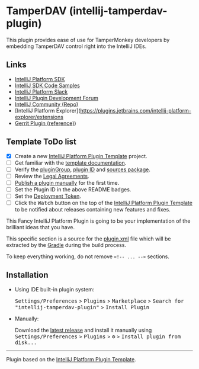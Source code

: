 # TamperDAV (intellij-tamperdav-plugin)

This plugin provides ease of use for TamperMonkey developers by embedding TamperDAV control right into the IntelliJ 
IDEs. 

[//]: # (![Build]&#40;https://github.com/utahcon/intellij-tamperdav-plugin/workflows/Build/badge.svg&#41;)
[//]: # ([![Version]&#40;https://img.shields.io/jetbrains/plugin/v/PLUGIN_ID.svg&#41;]&#40;https://plugins.jetbrains.com/plugin/PLUGIN_ID&#41;)
[//]: # ([![Downloads]&#40;https://img.shields.io/jetbrains/plugin/d/PLUGIN_ID.svg&#41;]&#40;https://plugins.jetbrains.com/plugin/PLUGIN_ID&#41;)

## Links
- [IntelliJ Platform SDK](https://plugins.jetbrains.com/docs/intellij/key-topics.html)
- [IntelliJ SDK Code Samples](https://github.com/JetBrains/intellij-sdk-code-samples)
- [IntelliJ Platform Slack](https://plugins.jetbrains.com/slack/)
- [IntelliJ Plugin Development Forum](https://intellij-support.jetbrains.com/hc/en-us/community/topics/200366979-IntelliJ-IDEA-Open-API-and-Plugin-Development)
- [IntelliJ Community (Repo)](https://github.com/JetBrains/intellij-community)
- [IntelliJ Platform Explorer](https://plugins.jetbrains.com/intellij-platform-explorer/extensions
- [Gerrit Plugin (reference)](https://plugins.jetbrains.com/plugin/7272-gerrit/))


## Template ToDo list
- [x] Create a new [IntelliJ Platform Plugin Template][template] project.
- [ ] Get familiar with the [template documentation][template].
- [ ] Verify the [pluginGroup](./gradle.properties), [plugin ID](./src/main/resources/META-INF/plugin.xml) and [sources package](./src/main/kotlin).
- [ ] Review the [Legal Agreements](https://plugins.jetbrains.com/docs/marketplace/legal-agreements.html).
- [ ] [Publish a plugin manually](https://plugins.jetbrains.com/docs/intellij/publishing-plugin.html?from=IJPluginTemplate) for the first time.
- [ ] Set the Plugin ID in the above README badges.
- [ ] Set the [Deployment Token](https://plugins.jetbrains.com/docs/marketplace/plugin-upload.html).
- [ ] Click the <kbd>Watch</kbd> button on the top of the [IntelliJ Platform Plugin Template][template] to be notified about releases containing new features and fixes.

<!-- Plugin description -->
This Fancy IntelliJ Platform Plugin is going to be your implementation of the brilliant ideas that you have.

This specific section is a source for the [plugin.xml](/src/main/resources/META-INF/plugin.xml) file which will be extracted by the [Gradle](/build.gradle.kts) during the build process.

To keep everything working, do not remove `<!-- ... -->` sections. 
<!-- Plugin description end -->

## Installation

- Using IDE built-in plugin system:
  
  <kbd>Settings/Preferences</kbd> > <kbd>Plugins</kbd> > <kbd>Marketplace</kbd> > <kbd>Search for "intellij-tamperdav-plugin"</kbd> >
  <kbd>Install Plugin</kbd>
  
- Manually:

  Download the [latest release](https://github.com/utahcon/intellij-tamperdav-plugin/releases/latest) and install it manually using
  <kbd>Settings/Preferences</kbd> > <kbd>Plugins</kbd> > <kbd>⚙️</kbd> > <kbd>Install plugin from disk...</kbd>


---
Plugin based on the [IntelliJ Platform Plugin Template][template].

[template]: https://github.com/JetBrains/intellij-platform-plugin-template
